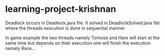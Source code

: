 # learning-project-krishnan


Deadlock occurs in Deadlock.java file. 
It solved in DeadlockSolved.java file where the threads execution is done in sequential manner. 



In game example the two threads namely Tortoise and Hare will start at the same time but depends on their execution one will finish the execution namely Race... 
